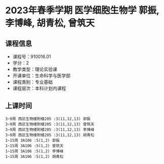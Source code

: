 # 2023年春季学期 医学细胞生物学 郭振, 李博峰, 胡青松, 曾筑天






## 课程信息

- 课程号：910016.01
- 学分：2
- 教学类型：理论实验课
- 开课单位：生命科学与医学部
- 课程类别：专业基础
- 课程层次：本科计划内课程

## 上课时间

```
3~9周 西区生物楼附楼205 :3(11,12,13) 郭振
3~9周 西区生物楼附楼205 :3(11,12,13) 曾筑天
3~9周 西区生物楼附楼205 :3(11,12,13) 李博峰
3~9周 西区生物楼附楼205 :3(11,12,13) 胡青松
1~15周 3A106 :5(1,2) 郭振
1~15周 3A106 :5(1,2) 曾筑天
1~15周 3A106 :5(1,2) 李博峰
1~15周 3A106 :5(1,2) 胡青松
```

